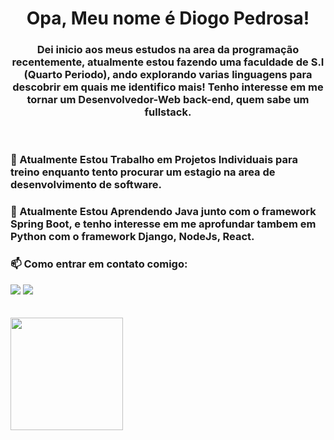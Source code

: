 <h1 align="center">Opa, Meu nome é Diogo Pedrosa!</h1>

<h3 align="center"> Dei inicio aos meus estudos na area da programação recentemente, atualmente estou fazendo uma faculdade de S.I (Quarto Periodo), ando explorando varias linguagens para descobrir em quais me identifico mais!
Tenho interesse em me tornar um Desenvolvedor-Web back-end, quem sabe um fullstack.</h3>

<br>


### 🔭 Atualmente Estou Trabalho em Projetos Individuais para treino enquanto tento procurar um estagio na area de desenvolvimento de software. 

### 🌱 Atualmente Estou Aprendendo Java junto com o framework Spring Boot, e tenho interesse em me aprofundar tambem em Python com o framework Django, NodeJs, React.

### 📫 Como entrar em contato comigo: 
<div>
<a href="https://www.linkedin.com/in/diogo-pedrosaa" target="_blank"><img loading="lazy" src="https://img.shields.io/badge/-LinkedIn-%230077B5?style=for-the-badge&logo=linkedin&logoColor=white" target="_blank"></a>   
<a href="https://www.instagram.com/diogozsz/" target="_blank"><img loading="lazy" src="https://img.shields.io/badge/-Instagram-%23E4405F?style=for-the-badge&logo=instagram&logoColor=white" target="_blank"></a>
</div>






<br>
<br>



<div>
<a href="https://github.com/DiogoPedrosaa">
<img loading="lazy" height="180em" src="https://github-readme-stats.vercel.app/api/top-langs/?username=DiogoPedrosaa&layout=compact&langs_count=7&theme=dracula"/>
</div>


<!--
**DiogoPedrosaa/DiogoPedrosaa** is a ✨ _special_ ✨ repository because its `README.md` (this file) appears on your GitHub profile.

Here are some ideas to get you started:

### 🔭 Atualmente Estou Trabalho em Projetos Individuais para treino enquanto tento procurar um estagio na area de desenvolvimento de software. 
### 🌱 Atualmente Estou Aprendendo Java.
### 📫 Como entrar em contato comigo: 
<div>
<a href="https://www.linkedin.com/in/diogo-pedrosa" target="_blank"><img loading="lazy" src="https://img.shields.io/badge/-LinkedIn-%230077B5?style=for-the-badge&logo=linkedin&logoColor=white" target="_blank"></a>   
</div>
-->
